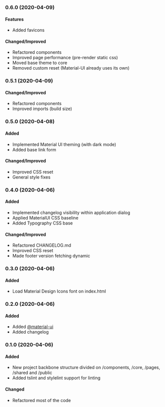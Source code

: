 
### 0.6.0 (2020-04-09)

#### Features
- Added favicons

#### Changed/Improved
- Refactored components
- Improved page performance (pre-render static css)
- Moved base theme to core
- Removed custom reset (Material-UI already uses its own)

### 0.5.1 (2020-04-09)

#### Changed/Improved
- Refactored components
- Improved imports (build size)

### 0.5.0 (2020-04-08)

#### Added

- Implemented Material UI theming (with dark mode)
- Added base link form

#### Changed/Improved
- Improved CSS reset
- General style fixes

### 0.4.0 (2020-04-06)

#### Added

- Implemented changelog visibility within application dialog
- Applied MaterialUI CSS baseline
- Added Typography CSS base

#### Changed/Improved
- Refactored CHANGELOG.md
- Improved CSS reset
- Made footer version fetching dynamic

### 0.3.0 (2020-04-06)

#### Added

- Load Material Design Icons font on index.html

### 0.2.0 (2020-04-06)

#### Added

- Added [@material-ui](https://material-ui.com/)
- Added changelog

### 0.1.0 (2020-04-06)

#### Added

- New project backbone structure divided on /components, /core, /pages, /shared and /public
- Added tslint and stylelint support for linting

#### Changed
- Refactored most of the code
